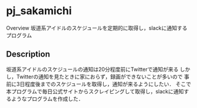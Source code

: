 pj_sakamichi
====

Overview
坂道系アイドルのスケジュールを定期的に取得し，slackに通知するプログラム

## Description
坂道系アイドルのスケジュールの通知は20分程度前にTwitterで通知が来る
しかし，Twitterの通知を見たときに家におらず，録画ができないことが多いので
事前に3日程度後までのスケジュールを取得し，通知が来るようにしたい．
そこで本プログラムで毎日公式サイトからスクレイピングして取得し，slackに通知するようなプログラムを作成した．